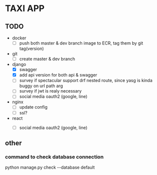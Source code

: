 # TAXI APP

## TODO

- docker
    - [ ] push both master & dev branch image to ECR, tag them by git tag(version)
- git
    - [ ] create master & dev branch
- django
    - [x] swagger
    - [x] add api version for both api & swagger
    - [ ] survey if spectacular support drf nested route, since yasg is kinda buggy on url path arg
    - [ ] survey if jwt is realy necessary
    - [ ] social media oauth2 (google, line)
- nginx
    - [ ] update config
    - [ ] ssl?
- react
    - [ ] social media oauth2 (google, line)


## other
### command to check database connection
python manage.py check --database default
